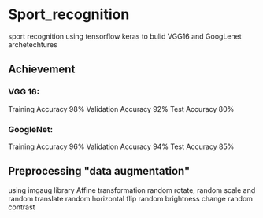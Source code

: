 # Sport_recognition
sport recognition using tensorflow keras  to bulid VGG16 and GoogLenet archetechtures
## Achievement 
### VGG 16: 
Training Accuracy 98%
Validation Accuracy 92%
Test Accuracy 80% 
### GoogleNet: 
Training Accuracy 96%
Validation Accuracy 94% 
Test Accuracy 85%
## Preprocessing "data augmentation"
using imgaug library
Affine transformation random rotate, random scale and random translate
random horizontal flip
random brightness change 
random contrast

